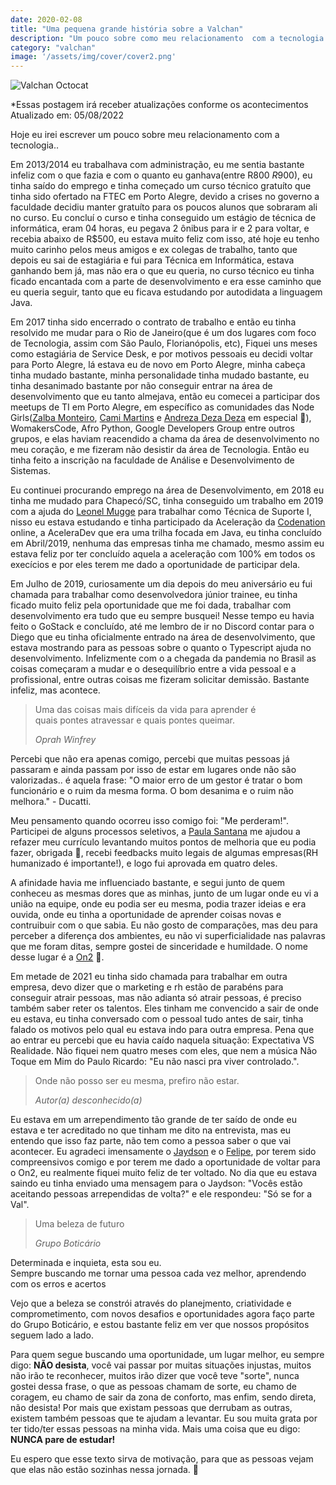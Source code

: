 ```yaml
---
date: 2020-02-08
title: "Uma pequena grande história sobre a Valchan"
description: "Um pouco sobre como meu relacionamento  com a tecnologia começou."
category: "valchan"
image: '/assets/img/cover/cover2.png'
---
```


<div class="smallSize">

![Valchan Octocat](/assets/img/octocatValchan.png)

</div>

*Essas postagem irá receber atualizações conforme os acontecimentos<br/>
Atualizado em: 05/08/2022

Hoje eu irei escrever um pouco sobre meu relacionamento com a tecnologia..  

Em 2013/2014 eu trabalhava com administração, eu me sentia bastante infeliz com o que fazia e com o quanto eu ganhava(entre R$800 ~ R$900), eu tinha saído do emprego e tinha começado um curso técnico gratuíto que tinha sido ofertado na FTEC em Porto Alegre, devido a crises no governo a faculdade decidiu manter gratuíto para os poucos alunos que sobraram ali no curso. Eu concluí o curso e tinha conseguido um estágio de técnica de informática, eram 04 horas, eu pegava 2 ônibus para ir e 2 para voltar, e recebia abaixo de R$500, eu estava muito feliz com isso, até hoje eu tenho muito carinho pelos meus amigos e ex colegas de trabalho, tanto que depois eu sai de estagiária e fui para Técnica em Informática, estava ganhando bem já, mas não era o que eu queria, no curso técnico eu tinha ficado encantada com a parte de desenvolvimento e era esse caminho que eu queria seguir, tanto que eu ficava estudando por autodidata a linguagem Java. 

Em 2017 tinha sido encerrado o contrato de trabalho e então eu tinha resolvido me mudar para o Rio de Janeiro(que é um dos lugares com foco de Tecnologia, assim com São Paulo, Florianópolis, etc), Fiquei uns meses como estagiária de Service Desk, e por motivos pessoais eu decidi voltar para Porto Alegre, lá estava eu de novo em Porto Alegre, minha cabeça tinha mudado bastante, minha personalidade tinha mudado bastante, eu tinha desanimado bastante por não conseguir entrar na área de desenvolvimento que eu tanto almejava, então eu comecei a participar dos meetups de TI em Porto Alegre, em específico as comunidades das Node Girls(<a href="https://www.facebook.com/zalba.monteiro" target="_blank" rel="noopener noreferrer">Zalba Monteiro</a>, <a href="https://www.facebook.com/profile.php?id=100009106231893" target="_blank" rel="noopener noreferrer">Cami Martins</a> e <a href="https://www.facebook.com/andrezaar" target="_blank" rel="noopener noreferrer">Andreza Deza Deza</a> em especial 💙), WomakersCode, Afro Python, Google Developers Group entre outros grupos, e elas haviam reacendido a chama da área de desenvolvimento no meu coração, e me fizeram não desistir da área de Tecnologia. Então eu tinha feito a inscrição na faculdade de Análise e Desenvolvimento de Sistemas. 

Eu continuei procurando emprego na área de Desenvolvimento, em 2018 eu tinha me mudado para Chapecó/SC, tinha conseguido um trabalho em 2019 com a ajuda do <a href="https://www.facebook.com/leonel.mugge" target="_blank" rel="noopener noreferrer">Leonel Mugge</a> para trabalhar como Técnica de Suporte I, nisso eu estava estudando e tinha participado da Aceleração da <a href="https://www.facebook.com/dev.codenation" target="_blank" rel="noopener noreferrer">Codenation</a> online, a AceleraDev que era uma trilha focada em Java, eu tinha concluído em Abril/2019, nenhuma das empresas tinha me chamado, mesmo assim eu estava feliz por ter concluído aquela a aceleração com 100% em todos os execícios e por eles terem me dado a oportunidade de participar dela.

Em Julho de 2019, curiosamente um dia depois do meu aniversário eu fui chamada para trabalhar como desenvolvedora júnior trainee, eu tinha ficado muito feliz pela oportunidade que me foi dada, trabalhar com desenvolvimento era tudo que eu sempre busquei! Nesse tempo eu havia feito o GoStack e concluído, até me lembro de ir no Discord contar para o Diego que eu tinha oficialmente entrado na área de desenvolvimento, que estava mostrando para as pessoas sobre o quanto o Typescript ajuda no desenvolvimento. Infelizmente com o a chegada da pandemia no Brasil as coisas começaram a mudar e o desequilíbrio entre a vida pessoal e a profissional, entre outras coisas me fizeram solicitar demissão. Bastante infeliz, mas acontece.

<blockquote>  
  <p>Uma das coisas mais difíceis da vida para aprender é<br/>quais pontes atravessar e quais pontes queimar.</p>
  <cite>Oprah Winfrey</cite>
</blockquote>

Percebi que não era apenas comigo, percebi que muitas pessoas já passaram e ainda passam por isso de estar em lugares onde não são valorizadas.. é aquela frase: "O maior erro de um gestor é tratar o bom funcionário e o ruim da mesma forma. O bom desanima e o ruim não melhora." - Ducatti.

Meu pensamento quando ocorreu isso comigo foi: "Me perderam!". Participei de alguns processos seletivos, a <a href="https://www.facebook.com/paulasanrosa13" target="_blank" rel="noopener noreferrer">Paula Santana</a> me ajudou a refazer meu currículo levantando muitos pontos de melhoria que eu podia fazer, obrigada 💙, recebi feedbacks muito legais de algumas empresas(RH humanizado é importante!), e logo fui aprovada em quatro deles. 

A afinidade havia me influenciado bastante, e segui junto de quem conheceu as mesmas dores que as minhas, junto de um lugar onde eu vi a união na equipe, onde eu podia ser eu mesma, podia trazer ideias e era ouvida, onde eu tinha a oportunidade de aprender coisas novas e contruibuir com o que sabia. Eu não gosto de comparações, mas deu para perceber a diferença dos ambientes, eu não vi superficialidade nas palavras que me foram ditas, sempre gostei de sinceridade e humildade. O nome desse lugar é a <a href="https://www.linkedin.com/company/on2/mycompany/" target="_blank" rel="noopener noreferrer">On2</a> 💙.

Em metade de 2021 eu tinha sido chamada para trabalhar em outra empresa, devo dizer que o marketing e rh estão de parabéns para conseguir atrair pessoas, mas não adianta só atrair pessoas, é preciso também saber reter os talentos. Eles tinham me convencido a sair de onde eu estava, eu tinha conversado com o pessoal tudo antes de sair, tinha falado os motivos pelo qual eu estava indo para outra empresa. Pena que ao entrar eu percebi que eu havia caído naquela situação: Expectativa VS Realidade. Não fiquei nem quatro meses com eles, que nem a música Não Toque em Mim do Paulo Ricardo: "Eu não nasci pra viver controlado.".

<blockquote>  
  <p>Onde não posso ser eu mesma, prefiro não estar.</p>
  <cite>Autor(a) desconhecido(a)</cite>
</blockquote>

Eu estava em um arrependimento tão grande de ter saído de onde eu estava e ter acreditado no que tinham me dito na entrevista, mas eu entendo que isso faz parte, não tem como a pessoa saber o que vai acontecer. Eu agradeci imensamente o <a href="https://www.linkedin.com/in/jaydson/" target="_blank" rel="noopener noreferrer">Jaydson</a> e o <a href="https://www.linkedin.com/in/felipenmoura/" target="_blank" rel="noopener noreferrer">Felipe</a>, por terem sido compreensivos comigo e por terem me dado a oportunidade de voltar para o On2, eu realmente fiquei muito feliz de ter voltado. No dia que eu estava saindo eu tinha enviado uma mensagem para o Jaydson: "Vocês estão aceitando pessoas arrependidas de volta?" e ele respondeu: "Só se for a Val".

<blockquote>  
  <p>Uma beleza de futuro</p>
  <cite>Grupo Boticário</cite>
</blockquote>

Determinada e inquieta, esta sou eu.<br/>
Sempre buscando me tornar uma pessoa cada vez melhor, aprendendo com os erros e acertos<br/>

Vejo que a beleza se constrói através do planejmento, criatividade e comprometimento, com novos desafios e oportunidades agora faço parte do Grupo Boticário, e estou bastante feliz em ver que nossos propósitos seguem lado a lado.

Para quem segue buscando uma oportunidade, um lugar melhor, eu sempre digo: <b>NÃO desista</b>, você vai passar por muitas situações injustas, muitos não irão te reconhecer, muitos irão dizer que você teve "sorte", nunca gostei dessa frase, o que as pessoas chamam de sorte, eu chamo de coragem, eu chamo de sair da zona de conforto, mas enfim, sendo direta, não desista! Por mais que existam pessoas que derrubam as outras, existem também pessoas que te ajudam a levantar. Eu sou muita grata por ter tido/ter essas pessoas na minha vida. Mais uma coisa que eu digo: <b>NUNCA pare de estudar!</b>

Eu espero que esse texto sirva de motivação, para que as pessoas vejam que elas não estão sozinhas nessa jornada. 💙
